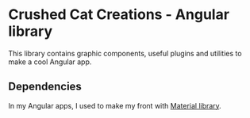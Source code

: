 # Crushed Cat Creations - Angular library

This library contains graphic components, useful plugins and utilities to make a cool Angular app.

## Dependencies

In my Angular apps, I used to make my front with [Material library](https://material.angular.io).